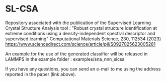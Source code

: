# SL-CSA
Repository associated with the publication of the Supervised Learning Crystal Structure Analysis tool :
"Robust crystal structure identification at extreme conditions using a density-independent spectral descriptor and supervised learning"
Computational Materials Science, 230, 112534 (2023)
https://www.sciencedirect.com/science/article/pii/S0927025623005281

An example for the use of the generated classifier will be released in LAMMPS in the example folder : examples/sna_nnn_slcsa

If you have any questions, you can send an e-mail to me using the address reported in the paper (link above).
